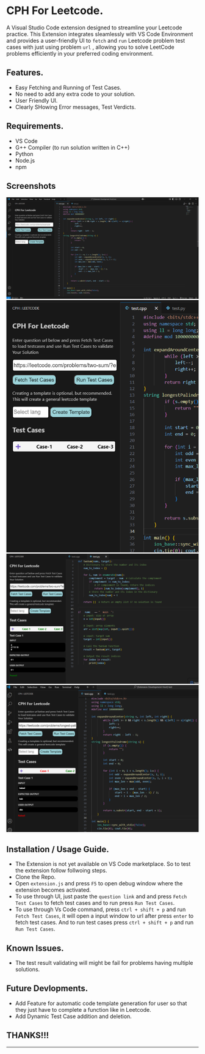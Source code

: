 # CPH For Leetcode.

A Visual Studio Code extension designed to streamline your Leetcode practice. This Extension integrates sleamlessly with VS Code Environment 
and provides a user-friendly UI to `fetch` and `run` Leetcode problem test cases with just using problem `url` , allowing you to solve LeetCode problems efficiently in your preferred coding environment.

## Features.
* Easy Fetching and Running of Test Cases.
* No need to add any extra code to your solution.
* User Friendly UI.
* Clearly SHowing Error messages, Test Verdicts.


## Requirements.

* VS Code
* G++ Compiler (to run solution written in C++)
* Python
* Node.js
* npm

## Screenshots
![UI](Screenshots\1.png "Fetching LeetCode Problems")
![Fetch Problems](Screenshots\2.png "Fetching LeetCode Problems")
![Run Test 1](Screenshots\3.png "Fetching LeetCode Problems")
![Run Test 2](Screenshots\4.png "Fetching LeetCode Problems")

## Installation / Usage Guide.

* The Extension is not yet available on VS Code marketplace. So to test the extension follow follwoing steps.
* Clone the Repo.
* Open `extension.js` and press `F5` to open debug window where the extension becomes activated.
* To use through UI, just paste the `question link` and and press `Fetch Test Cases` to fetch test cases and to run press `Run Test Cases`.
* To use through Vs Code command, press `ctrl + shift + p` and run `Fetch Test Cases`, it will open a input window to url after press `enter` to fetch test cases. And to run test cases press `ctrl + shift + p` and run `Run Test Cases`.


## Known Issues.

* The test result validating will might be fail for problems having multiple solutions.

## Future Devlopments.
* Add Feature for automatic code template generation for user so that they just have to complete a function like in Leetcode.
* Add Dynamic Test Case addition and deletion.



## THANKS!!!

---

